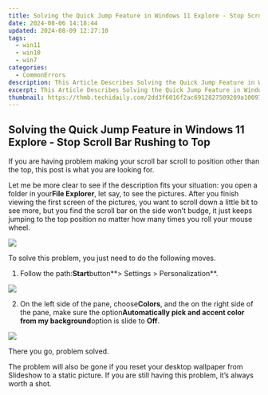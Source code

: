 ```yaml
---
title: Solving the Quick Jump Feature in Windows 11 Explore - Stop Scroll Bar Rushing to Top
date: 2024-08-06 14:18:44
updated: 2024-08-09 12:27:10
tags:
  - win11
  - win10
  - win7
categories:
  - CommonErrors
description: This Article Describes Solving the Quick Jump Feature in Windows 11 Explore - Stop Scroll Bar Rushing to Top
excerpt: This Article Describes Solving the Quick Jump Feature in Windows 11 Explore - Stop Scroll Bar Rushing to Top
thumbnail: https://thmb.techidaily.com/2dd3f6016f2ac6912827509209a1009782287114c5fe49411fd5c4ce5c94643b.jpg
---
```


## Solving the Quick Jump Feature in Windows 11 Explore - Stop Scroll Bar Rushing to Top

If you are having problem making your scroll bar scroll to position other than the top, this post is what you are looking for.  
  
Let me be more clear to see if the description fits your situation: you open a folder in your**File Explorer**, let say, to see the pictures. After you finish viewing the first screen of the pictures, you want to scroll down a little bit to see more, but you find the scroll bar on the side won’t budge, it just keeps jumping to the top position no matter how many times you roll your mouse wheel.
  
![](https://images.drivereasy.com/wp-content/uploads/2016/10/scroll-bar-keeps-on-top.jpg)

To solve this problem, you just need to do the following moves.
  
1) Follow the path:**Start**button**\> Settings > Personalization**.
  
![](https://images.drivereasy.com/wp-content/uploads/2016/10/start-button-settings-personalization-600x444.jpg)

2) On the left side of the pane, choose**Colors**, and the on the right side of the pane, make sure the option**Automatically pick and accent color from my background**option is slide to **Off**.
  
![](https://images.drivereasy.com/wp-content/uploads/2016/10/automatically-pick-and-accent-color-from-my-background.jpg)

There you go, problem solved.
  
The problem will also be gone if you reset your desktop wallpaper from Slideshow to a static picture. If you are still having this problem, it’s always worth a shot.


<ins class="adsbygoogle"
     style="display:block"
     data-ad-format="autorelaxed"
     data-ad-client="ca-pub-7571918770474297"
     data-ad-slot="1223367746"></ins>



<ins class="adsbygoogle"
     style="display:block"
     data-ad-client="ca-pub-7571918770474297"
     data-ad-slot="8358498916"
     data-ad-format="auto"
     data-full-width-responsive="true"></ins>
